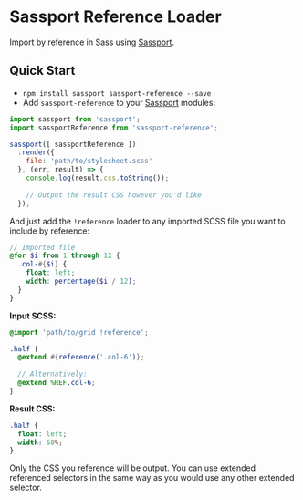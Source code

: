 # Sassport Reference Loader

Import by reference in Sass using [Sassport](https://www.github.com/davidkpiano/sassport).

## Quick Start
- `npm install sassport sassport-reference --save`
- Add `sassport-reference` to your [Sassport](https://www.github.com/davidkpiano/sassport) modules:

```js
import sassport from 'sassport';
import sassportReference from 'sassport-reference';

sassport([ sassportReference ])
  .render({
    file: 'path/to/stylesheet.scss'
  }, (err, result) => {
    console.log(result.css.toString());
    
    // Output the result CSS however you'd like
  });
```

And just add the `!reference` loader to any imported SCSS file you want to include by reference:

```scss
// Imported file
@for $i from 1 through 12 {
  .col-#{$i} {
    float: left;
    width: percentage($i / 12);
  }
}
```

**Input SCSS:**
```scss
@import 'path/to/grid !reference';

.half {
  @extend #{reference('.col-6')};
  
  // Alternatively:
  @extend %REF.col-6;
}
```

**Result CSS:**
```css
.half {
  float: left;
  width: 50%;
}
```

Only the CSS you reference will be output. You can use extended referenced selectors in the same way as you would use any other extended selector.
